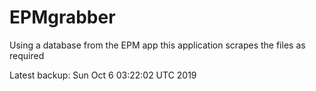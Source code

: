 # EPMgrabber
Using a database from the EPM app this application scrapes the files as required


Latest backup: Sun Oct 6 03:22:02 UTC 2019
